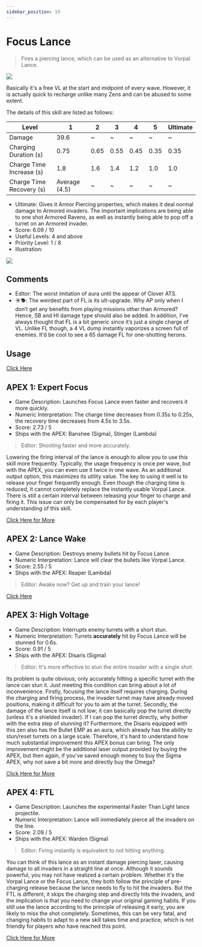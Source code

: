 ```yaml
---
sidebar_position: 19
---
```


# Focus Lance

> Fires a piercing lance, which can be used as an alternative to Vorpal Lance.

<img src="/terms/FL.png" style={{zoom:0.85}}/>

Basically it's a free VL at the start and midpoint of every wave. However, it is actually quick to recharge unlike many Zens and can be abused to some extent.

The details of this skill are listed as follows:

| Level                    | 1             | 2    | 3    | 4    | 5    | Ultimate |
| ------------------------ | ------------- | ---- | ---- | ---- | ---- | -------- |
| Damage                   | 39.6          | ~    | ~    | ~    | ~    | ~        |
| Charging Duration (s)    | 0.75          | 0.65 | 0.55 | 0.45 | 0.35 | 0.35     |
| Charge Time Increase (s) | 1.8           | 1.6  | 1.4  | 1.2  | 1.0  | 1.0      |
| Charge Time Recovery (s) | Average (4.5) | ~    | ~    | ~    | ~    | ~        |

- Ultimate: Gives it Armor Piercing properties, which makes it deal normal damage to Armored invaders. The important implications are being able to one shot Armored Ravens, as well as instantly being able to pop off a turret on an Armored invader.
- Score: 6.09 / 10
- Useful Levels: 4 and above
- Priority Level: 1 / 8
- Illustration:

<img src="/skills/fl.gif" style={{zoom:1}}/>

## Comments

- Editor: The worst imitation of aura until the appear of Clover ATS.
- ☀🐕: The weirdest part of FL is its ult-upgrade. Why AP only when I don’t get any benefits from playing missions other than Armored? Hence, SB and HI damage type should also be added. In addition, I’ve always thought that FL is a bit generic since it’s just a single charge of VL. Unlike FL though, a 4 VL dump instantly vaporizes a screen full of enemies. It’d be cool to see a 65 damage FL for one-shotting herons.

## Usage

[Click Here](https://gamefaqs.gamespot.com/iphone/193681-phoenix-ii/faqs/76704/zens#focus-lance)

## APEX 1: Expert Focus

- Game Description: Launches Focus Lance even faster and recovers it more quickly.
- Numeric Interpretation: The charge time decreases from 0.35s to 0.25s, the recovery time decreases from 4.5s to 3.5s.
- Score: 2.73 / 5
- Ships with the APEX: Banshee (Sigma), Stinger (Lambda)

> Editor: Shooting faster and more accurately.

Lowering the firing interval of the lance is enough to allow you to use this skill more frequently. Typically, the usage frequency is once per wave, but with the APEX, you can even use it twice in one wave. As an additional output option, this maximizes its utility value. The key to using it well is to release your finger frequently enough. Even though the charging time is reduced, it cannot completely replace the instantly usable Vorpal Lance. There is still a certain interval between releasing your finger to charge and firing it. This issue can only be compensated for by each player's understanding of this skill.

[Click Here for More](https://gamefaqs.gamespot.com/iphone/193681-phoenix-ii/faqs/76704/apexes-zen#expert-focus)

## APEX 2: Lance Wake

- Game Description: Destroys enemy bullets hit by Focus Lance.
- Numeric Interpretation: Lance will clear the bullets like Vorpal Lance.
- Score: 2.55 / 5
- Ships with the APEX: Reaper (Lambda)

> Editor: Awake now? Get up and train your lance!

[Click Here](https://gamefaqs.gamespot.com/iphone/193681-phoenix-ii/faqs/76704/apexes-zen#lance-wake)

## APEX 3: High Voltage

- Game Description: Interrupts enemy turrets with a short stun.
- Numeric Interpretation: Turrets **accurately** hit by Focus Lance will be stunned for 0.6s.
- Score: 0.91 / 5
- Ships with the APEX: Disaris (Sigma)

> Editor: It's more effective to stun the entire invader with a single shot.

Its problem is quite obvious; only accurately hitting a specific turret with the lance can stun it. Just meeting this condition can bring about a lot of inconvenience. Firstly, focusing the lance itself requires charging. During the charging and firing process, the invader turret may have already moved positions, making it difficult for you to aim at the turret. Secondly, the damage of the lance itself is not low; it can basically pop the turret directly (unless it's a shielded invader). If I can pop the turret directly, why bother with the extra step of stunning it? Furthermore, the Disaris equipped with this zen also has the Bullet EMP as an aura, which already has the ability to stun/reset turrets on a large scale. Therefore, it's hard to understand how much substantial improvement this APEX bonus can bring. The only improvement might be the additional laser output provided by buying the APEX, but then again, if you've saved enough money to buy the Sigma APEX, why not save a bit more and directly buy the Omega?

[Click Here for More](https://gamefaqs.gamespot.com/iphone/193681-phoenix-ii/faqs/76704/apexes-zen#high-voltage)

## APEX 4: FTL

- Game Description: Launches the experimental Faster Than Light lance projectile.
- Numeric Interpretation: Lance will immediately pierce all the invaders on the line.
- Score: 2.09 / 5
- Ships with the APEX: Warden (Sigma)

> Editor: Firing instantly is equivalent to not hitting anything.

You can think of this lance as an instant damage piercing laser, causing damage to all invaders in a straight line at once. Although it sounds powerful, you may not have realized a certain problem. Whether it's the Vorpal Lance or the Focus Lance, they both follow the principle of pre-charging release because the lance needs to fly to hit the invaders. But the FTL is different, it skips the charging step and directly hits the invaders, and the implication is that you need to change your original gaming habits. If you still use the lance according to the principle of releasing it early, you are likely to miss the shot completely. Sometimes, this can be very fatal, and changing habits to adapt to a new skill takes time and practice, which is not friendly for players who have reached this point.

[Click Here for More](https://gamefaqs.gamespot.com/iphone/193681-phoenix-ii/faqs/76704/apexes-zen#ftl-faster-than-light)
